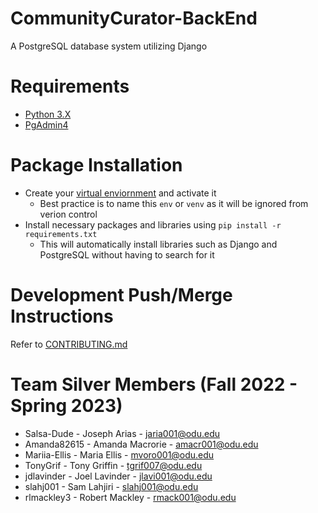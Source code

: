 # CommunityCurator-BackEnd

A PostgreSQL database system utilizing Django

# Requirements
- [Python 3.X](https://www.python.org/downloads/)
- [PgAdmin4](https://www.pgadmin.org/download/)

# Package Installation

- Create your [virtual enviornment](https://docs.python.org/3/library/venv.html) and activate it
    - Best practice is to name this `env` or `venv` as it will be ignored from verion control
- Install necessary packages and libraries using `pip install -r requirements.txt`
    - This will automatically install libraries such as Django and PostgreSQL without having to search for it

# Development Push/Merge Instructions
Refer to [CONTRIBUTING.md](./CONTRIBUTING.md) 

# Team Silver Members (Fall 2022 - Spring 2023)
  - Salsa-Dude - Joseph Arias - jaria001@odu.edu
  - Amanda82615 - Amanda Macrorie - amacr001@odu.edu
  - Mariia-Ellis - Maria Ellis - mvoro001@odu.edu
  - TonyGrif - Tony Griffin - tgrif007@odu.edu
  - jdlavinder - Joel Lavinder - jlavi001@odu.edu
  - slahj001 - Sam Lahjiri - slahj001@odu.edu
  - rlmackley3 - Robert Mackley - rmack001@odu.edu